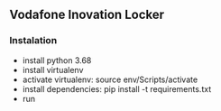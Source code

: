 ## Vodafone Inovation Locker

### Instalation
- install python 3.68
- install virtualenv
- activate virtualenv: 
	source env/Scripts/activate
- install dependencies:
	pip install -t requirements.txt
- run